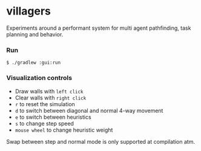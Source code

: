 # villagers

Experiments around a performant system for multi agent pathfinding, task planning and behavior.

### Run
```shell
$ ./gradlew :gui:run
```

### Visualization controls
 - Draw walls with `left click`
 - Clear walls with `right click`
 - `r` to reset the simulation
 - `d` to switch between diagonal and normal 4-way movement
 - `e` to switch between heuristics
 - `s` to change step speed
 - `mouse wheel` to change heuristic weight

Swap between step and normal mode is only supported at compilation atm.
